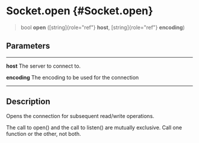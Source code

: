 Socket.open {#Socket.open}
===========

> bool **open** ([string]{role="ref"} **host**, [string]{role="ref"}
> **encoding**)

Parameters
----------

  -------------- --------------------------------------------
  **host**       The server to connect to.

  **encoding**   The encoding to be used for the connection
  -------------- --------------------------------------------

Description
-----------

Opens the connection for subsequent read/write operations.

The call to open() and the call to listen() are mutually exclusive. Call
one function or the other, not both.
